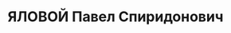 ---
title: ЯЛОВОЙ Павел Спиридонович
description: '1902 року народження, м. Кам''янське Дніпропетровської області, українець,
  освіта початкова, безпартійний. Інженер-металург. Проживав: м. Маріуполь Донецької
  області, завод ім. Ілліча, кол. "А", буд. №50, кв. 2.

  Заарештований 8 серпня 1937 року. Трійкою УНКВС по Донецькій області 17 листопада
  1937 року засуджений до розстрілу з конфіскацією майна.

  Реабілітований у 1955 році.'
---